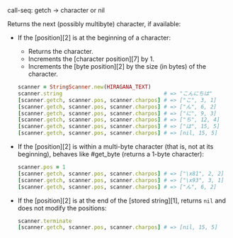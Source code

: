 call-seq:
  getch -> character or nil

Returns the next (possibly multibyte) character,
if available:

- If the [position][2]
  is at the beginning of a character:

    - Returns the character.
    - Increments the [character position][7] by 1.
    - Increments the [byte position][2]
      by the size (in bytes) of the character.

    ```rb
    scanner = StringScanner.new(HIRAGANA_TEXT)
    scanner.string                                # => "こんにちは"
    [scanner.getch, scanner.pos, scanner.charpos] # => ["こ", 3, 1]
    [scanner.getch, scanner.pos, scanner.charpos] # => ["ん", 6, 2]
    [scanner.getch, scanner.pos, scanner.charpos] # => ["に", 9, 3]
    [scanner.getch, scanner.pos, scanner.charpos] # => ["ち", 12, 4]
    [scanner.getch, scanner.pos, scanner.charpos] # => ["は", 15, 5]
    [scanner.getch, scanner.pos, scanner.charpos] # => [nil, 15, 5]
    ```

- If the [position][2] is within a multi-byte character
  (that is, not at its beginning),
  behaves like #get_byte (returns a 1-byte character):

    ```rb
    scanner.pos = 1
    [scanner.getch, scanner.pos, scanner.charpos] # => ["\x81", 2, 2]
    [scanner.getch, scanner.pos, scanner.charpos] # => ["\x93", 3, 1]
    [scanner.getch, scanner.pos, scanner.charpos] # => ["ん", 6, 2]
    ```

- If the [position][2] is at the end of the [stored string][1],
  returns `nil` and does not modify the positions:

    ```rb
    scanner.terminate
    [scanner.getch, scanner.pos, scanner.charpos] # => [nil, 15, 5]
    ```
